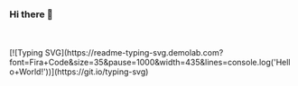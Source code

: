 ### Hi there 👋
</br>
</br>
[![Typing SVG](https://readme-typing-svg.demolab.com?font=Fira+Code&size=35&pause=1000&width=435&lines=console.log('Hello+World!'))](https://git.io/typing-svg)
<!--
**duibu/duibu** is a ✨ _special_ ✨ repository because its `README.md` (this file) appears on your GitHub profile.

Here are some ideas to get you started:

- 🔭 I’m currently working on ...
- 🌱 I’m currently learning ...
- 👯 I’m looking to collaborate on ...
- 🤔 I’m looking for help with ...
- 💬 Ask me about ...
- 📫 How to reach me: ...
- 😄 Pronouns: ...
- ⚡ Fun fact: ...
-->
[![GitHub Streak](https://streak-stats.demolab.com?user=duibu&theme=tokyonight-duo&date_format=%5BY.%5Dn.j&card_width=545)](https://git.io/streak-stats)

</br>
</br>
</br>

这个人很懒，除了一堆垃圾代码什么也没有留下！

This person is very lazy, leaving nothing but a pile of junk code!


